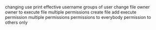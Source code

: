 
changing use
print effective username
groups of user
change file owner
owner to execute file
multiple permissions
create file 
add execute permission
multiple permissions
permissions to everybody
permission to others only
